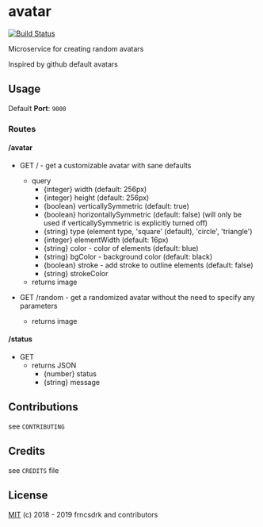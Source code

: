 # avatar

[![Build Status](https://travis-ci.org/frncsdrk/avatar.svg?branch=master)](https://travis-ci.org/frncsdrk/avatar)

Microservice for creating random avatars

Inspired by github default avatars

## Usage

Default **Port**: `9000`

### Routes

#### /avatar

- GET / - get a customizable avatar with sane defaults
  - query
    - {integer} width (default: 256px)
    - {integer} height (default: 256px)
    - {boolean} verticallySymmetric (default: true)
    - {boolean} horizontallySymmetric (default: false) (will only be used if verticallySymmetric is explicitly turned off)
    - {string}  type (element type, 'square' (default), 'circle', 'triangle')
    - {integer} elementWidth (default: 16px)
    - {string}  color - color of elements (default: blue)
    - {string}  bgColor - background color (default: black)
    - {boolean} stroke - add stroke to outline elements (default: false)
    - {string}  strokeColor
  - returns image

- GET /random - get a randomized avatar without the need to specify any parameters
  - returns image


#### /status

- GET
  - returns JSON
    - {number} status
    - {string} message

## Contributions

see `CONTRIBUTING`

## Credits

see `CREDITS` file

## License

[MIT](https://github.com/frncsdrk/avatar/blob/master/LICENSE) (c) 2018 - 2019 frncsdrk and contributors
